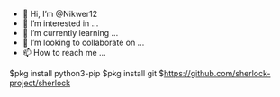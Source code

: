 - 👋 Hi, I’m @Nikwer12
- 👀 I’m interested in ...
- 🌱 I’m currently learning ...
- 💞️ I’m looking to collaborate on ...
- 📫 How to reach me ...

<!---
Nikwer12/Nikwer12 is a ✨ special ✨ repository because its `README.md` (this file) appears on your GitHub profile.
You can click the Preview link to take a look at your changes.
--->
$pkg install python3-pip
$pkg install git
$https://github.com/sherlock-project/sherlock
